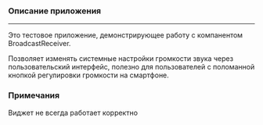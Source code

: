 ### Описание приложения
---
Это тестовое приложение, демонстрирующее работу с компанентом BroadcastReceiver.

Позволяет изменять системные настройки громкости звука через пользовательский интерфейс, 
полезно для пользователей с поломанной кнопкой регулировки громкости на смартфоне.

### Примечания
Виджет не всегда работает корректно
